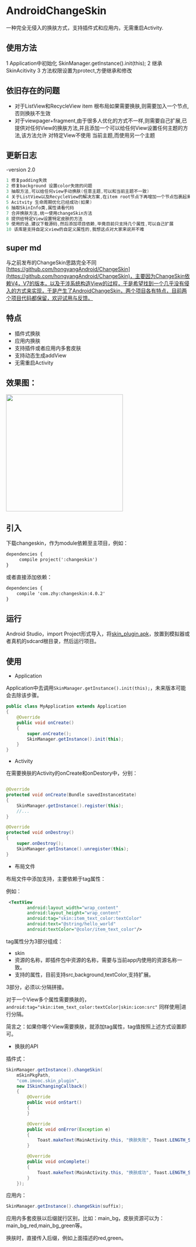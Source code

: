 # AndroidChangeSkin
一种完全无侵入的换肤方式，支持插件式和应用内，无需重启Activity.


## 使用方法

1 Application中初始化 SkinManager.getInstance().init(this);
2 继承SkinAcitivity 
3 方法权限设置为protect,方便继承和修改


## 依旧存在的问题

- 对于ListView和RecycleView item 根布局如果需要换肤,则需要加入一个节点,否则换肤不生效
- 对于viewpager+fragment,由于很多人优化的方式不一样,则需要自己扩展,已提供对任何View的换肤方法,并且添加一个可以给任何View设置任何主题的方法,该方法允许 对特定View不使用 当前主题,而使用另一个主题

## 更新日志

-version 2.0
```java
1 修复padding失效
2 修复background 设置color失效的问题
3 抽取方法,可以给任何view手动换肤(任意主题,可以和当前主题不一致)
4 关于ListView以及RecycleView的解决方案,在item root节点下再增加一个节点包裹起来
5 Acitvity 生命周期优化已经成功(如果)
6 抽取SkinInfo类,属性请看代码
7 合并换肤方法,统一使用changeSkin方法
8 提供给特定View设置特定皮肤的方法
9 使用的话,建议下载源码,然后添加项目依赖,毕竟目前只支持几个属性,可以自己扩展
10 该库是支持自定义view的自定义属性的,我想这点对大家来说并不难


```

## super md

与之前发布的ChangeSkin思路完全不同[https://github.com/hongyangAndroid/ChangeSkin](https://github.com/hongyangAndroid/ChangeSkin)，主要因为ChangeSkin依赖V4，V7的版本，以及干涉系统构造View的过程，于是希望找到一个几乎没有侵入的方式来实现，于是产生了AndroidChangeSkin，两个项目各有特点，目前两个项目代码都保留，欢迎试用与反馈。


## 特点
* 插件式换肤
* 应用内换肤
* 支持插件或者应用内多套皮肤
* 支持动态生成addView
* 无需重启Activity




## 效果图：

<img src="changeskin_sc.gif" width="320px"/>

## 引入

下载changeskin，作为module依赖至主项目，例如：

```xml
dependencies {
     compile project(':changeskin')
}
```
或者直接添加依赖：

```xml
dependencies {
    compile 'com.zhy:changeskin:4.0.2'
}
```

## 运行

Android Studio，import Project形式导入，将[skin_plugin.apk](skin_plugin.apk)，放置到模拟器或者真机的sdcard根目录，然后运行项目。

## 使用

* Application

Application中去调用`SkinManager.getInstance().init(this);`，未来版本可能会去除该步骤。


```java
public class MyApplication extends Application
{
    @Override
    public void onCreate()
    {
        super.onCreate();
        SkinManager.getInstance().init(this);
    }
}

```

* Activity

在需要换肤的Activity的onCreate和onDestory中，分别：

```java

@Override
protected void onCreate(Bundle savedInstanceState)
{ 
    SkinManager.getInstance().register(this);
    //...
}

@Override
protected void onDestroy()
{
    super.onDestroy();
    SkinManager.getInstance().unregister(this);
}
```

* 布局文件

布局文件中添加支持，主要依赖于tag属性：

例如：

```xml
 <TextView
        android:layout_width="wrap_content"
        android:layout_height="wrap_content"
        android:tag="skin:item_text_color:textColor"
        android:text="@string/hello_world"
        android:textColor="@color/item_text_color"/>
```

tag属性分为3部分组成：
 
 * skin
 * 资源的名称，即插件包中资源的名称，需要与当前app内使用的资源名称一致。
 * 支持的属性，目前支持src,background,textColor,支持扩展。

3部分，必须以:分隔拼接。

对于一个View多个属性需要换肤的，`android:tag="skin:item_text_color:textColor|skin:icon:src"`
同样使用|进行分隔。

简言之：如果你哪个View需要换肤，就添加tag属性，tag值按照上述方式设置即可。


* 换肤的API

插件式：

```java
SkinManager.getInstance().changeSkin(
	mSkinPkgPath, 
	"com.imooc.skin_plugin", 
	new ISkinChangingCallback()
    {
        @Override
        public void onStart()
        {
        }

        @Override
        public void onError(Exception e)
        {
            Toast.makeText(MainActivity.this, "换肤失败", Toast.LENGTH_SHORT).show();
        }

        @Override
        public void onComplete()
        {
            Toast.makeText(MainActivity.this, "换肤成功", Toast.LENGTH_SHORT).show();
        }
    });
```

应用内：

```java
SkinManager.getInstance().changeSkin(suffix);
```
应用内多套皮肤以后缀就行区别，比如：main\_bg，皮肤资源可以为：main\_bg\_red,main\_bg\_green等。

换肤时，直接传入后缀，例如上面描述的red,green。





 
